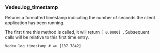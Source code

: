### Vedeu.log_timestamp

Returns a formatted timestamp indicating the number of seconds the
client application has been running.

The first time this method is called, it will return `[ 0.0000] `.
Subsequent calls will be relative to this first time entry.

    Vedeu.log_timestamp # => [137.7842]
